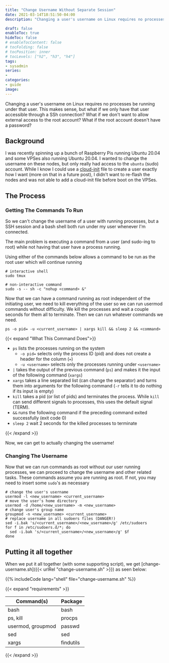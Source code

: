 ```yaml
---
title: "Change Username Without Separate Session"
date: 2021-03-14T18:51:50-04:00
description: "Changing a user's username on Linux requires no processes be running under that user. This makes sense, but what if we only have that user accessible through a SSh connection?"

draft: false
enableToc: true
hideToc: false
# enableTocContent: false
# tocFolding: false
# tocPosition: inner
# tocLevels: ["h2", "h3", "h4"]
tags:
- sysadmin
series:
- 
categories:
- guide
image:
---
```


Changing a user's username on Linux requires no processes be running under that user. This makes sense, but what if we only have that user accessible through a SSh connection? What if we don't want to allow external access to the root account? What if the root account doesn't have a password?

## Background

I was recently spinning up a bunch of Raspberry Pis running Ubuntu 20.04 and some VPSes also running Ubuntu 20.04. I wanted to change the username on these nodes, but only really had access to the `ubuntu` (sudo) account. While I know I could use a [cloud-init](https://cloudinit.readthedocs.io/en/latest/) file to create a user exactly how I want (more on that in a future post), I didn't want to re-flash the nodes and was not able to add a cloud-init file before boot on the VPSes.

## The Process

### Getting The Commands To Run

So we can't change the username of a user with running processes, but a SSH session and a bash shell both run under my user whenever I'm connected.

The main problem is executing a command from a user (and sudo-ing to root) while not having that user have a process running.

Using either of the commands below allows a command to be run as the root user which will continue running 

```shell
# interactive shell
sudo tmux

# non-interactive command
sudo -s -- sh -c "nohup <command> &"
```

Now that we can have a command running as root independent of the initiating user, we need to kill everything of the user so we can run usermod commands without difficulty. We kill the processes and wait a couple seconds for them all to terminate. Then we can run whatever commands we need.

```shell
ps -o pid= -u <current_username> | xargs kill && sleep 2 && <command>
```

{{< expand "What This Command Does">}}

* `ps` lists the processes running on the system
  * `-o pid=` selects only the process ID (pid) and does not create a header for the column (`=`)
  * `-u <username>` selects only the processes running under `<username>`
* `|` takes the output of the previous command (`ps`) and makes it the input of the following command (`xargs`)
* `xargs` takes a line separated list (can change the separator) and turns them into arguments for the following command (`-r` tells it to do nothing if its input is empty)
* `kill` takes a pid (or list of pids) and terminates the process. While `kill` can send different signals to processes, this uses the default signal (TERM).
* `&&` runs the following command if the preceding command exited successfully (exit code 0)
* `sleep 2` wait 2 seconds for the killed processes to terminate

{{< /expand >}}

Now, we can get to actually changing the username!

### Changing The Username

Now that we can run commands as root without our user running processes, we can proceed to change the username and other related tasks.
These commands assume you are running as root. If not, you may need to insert some `sudo`'s as necessary

```shell
# change the user's username
usermod -l <new_username> <current_username>
# move the user's home directory
usermod -d /home/<new_username> -m <new_username>
# change user's group name
groupmod -n <new_username> <current_username>
# replace username in all sudoers files (DANGER!)
sed -i.bak 's/<current_username>/<new_username>/g' /etc/sudoers
for f in /etc/sudoers.d/*; do
  sed -i.bak 's/<current_username>/<new_username>/g' $f
done
```

## Putting it all together

When we put it all together (with some supporting script), we get [change-username.sh]({{< urlRel "change-username.sh" >}}) as seen below:

{{% includeCode lang="shell" file="change-username.sh" %}}

{{< expand "requirements" >}}

| Command(s)        | Package   |
| ----------------- | --------- |
| bash              | bash      |
| ps, kill          | procps    |
| usermod, groupmod | passwd    |
| sed               | sed       |
| xargs             | findutils |

{{< /expand >}}
